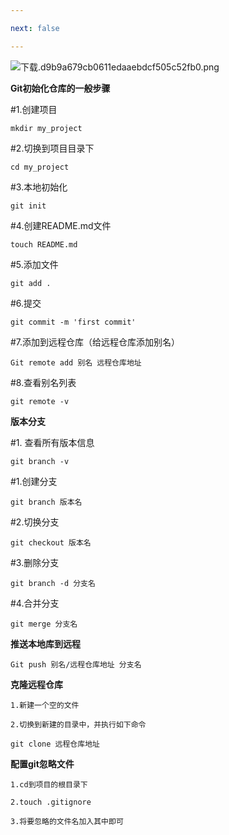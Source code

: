 ```yaml
---

next: false

---
```




<BlogInfo id="387" title="git的一些基本操作" author="白日梦想猿" pv=0 read_times=0 pre_cost_time="27" category="git" tag_list="['git', '              版本控制']" create_time="2022.09.22 16:08:22.615161" update_time="2023.03.25 20:17:27.589470" />

![下载.d9b9a679cb0611edaaebdcf505c52fb0.png](http://www.lll.plus/media/image/2023/03/25/下载.d9b9a679cb0611edaaebdcf505c52fb0.png)

**Git初始化仓库的一般步骤**

#1.创建项目

```shell script
mkdir my_project
```
#2.切换到项目目录下

```shell script
cd my_project
```
#3.本地初始化

```shell script
git init
```
#4.创建README.md文件

```shell script
touch README.md
```
#5.添加文件

```shell script
git add .
```
#6.提交

```shell script
git commit -m 'first commit'
```
#7.添加到远程仓库（给远程仓库添加别名）

```shell script
Git remote add 别名 远程仓库地址
```
#8.查看别名列表

```shell script
git remote -v
```
**版本分支**

#1. 查看所有版本信息

```shell script
git branch -v
```
#1.创建分支

```shell script
git branch 版本名
```
#2.切换分支

```shell script
git checkout 版本名
```
#3.删除分支

```shell script
git branch -d 分支名
```
#4.合并分支

```shell script
git merge 分支名
```
**推送本地库到远程**

```shell script
Git push 别名/远程仓库地址 分支名
```
**克隆远程仓库**

```shell script
1.新建一个空的文件

2.切换到新建的目录中，并执行如下命令

git clone 远程仓库地址
```

**配置git忽略文件**

```shell script
1.cd到项目的根目录下

2.touch .gitignore

3.将要忽略的文件名加入其中即可
```





<ActionBox />
